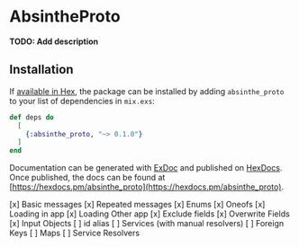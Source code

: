 # AbsintheProto

**TODO: Add description**

## Installation

If [available in Hex](https://hex.pm/docs/publish), the package can be installed
by adding `absinthe_proto` to your list of dependencies in `mix.exs`:

```elixir
def deps do
  [
    {:absinthe_proto, "~> 0.1.0"}
  ]
end
```

Documentation can be generated with [ExDoc](https://github.com/elixir-lang/ex_doc)
and published on [HexDocs](https://hexdocs.pm). Once published, the docs can
be found at [https://hexdocs.pm/absinthe_proto](https://hexdocs.pm/absinthe_proto).

[x] Basic messages
[x] Repeated messages
[x] Enums
[x] Oneofs
[x] Loading in app
[x] Loading Other app
[x] Exclude fields
[x] Overwrite Fields
[x] Input Objects
[ ] id alias
[ ] Services (with manual resolvers)
[ ] Foreign Keys
[ ] Maps
[ ] Service Resolvers
